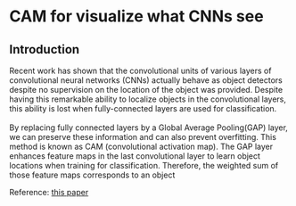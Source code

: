 # CAM for visualize what CNNs see





## Introduction

Recent work has shown that the convolutional units of various layers of convolutional neural networks (CNNs) actually behave as object detectors despite no supervision on the location of the object was provided. Despite having this remarkable ability to localize objects in the convolutional layers, this ability is lost when fully-connected layers are used for classification.
<br></br>
By replacing fully connected layers by a Global Average Pooling(GAP) layer, we can preserve these information and can also prevent overfitting. This method is known as CAM (convolutional activation map). The GAP layer enhances feature maps in the last convolutional layer to learn object locations when training for classification. Therefore, the weighted sum of those feature maps corresponds to an object

Reference: [this paper](http://cnnlocalization.csail.mit.edu/Zhou_Learning_Deep_Features_CVPR_2016_paper.pdf)




